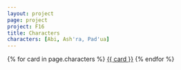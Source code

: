 ```yaml
---
layout: project
page: project
project: F16
title: Characters
characters: [Abi, Ash'ra, Pad'ua]
---
```

<div class="card">
<div class="collection">
{% for card in page.characters %}
<a href="{{ card | relative_url | replace: "'",'' | slugify }}" class="collection-item">{{ card }}</a>
{% endfor %}
</div>
</div>
